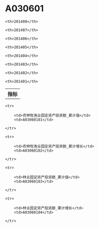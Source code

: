 A030601
======


<table>

<tr>
    <th>指标</th>
    
    <th>201408</th>
    
    <th>201407</th>
    
    <th>201406</th>
    
    <th>201405</th>
    
    <th>201404</th>
    
    <th>201403</th>
    
    <th>201402</th>
    
    <th>201401</th>
    
</tr>



</table>

<table>
    
    <tr>

        <td>农林牧渔业固定资产投资额_累计值</td>
        <td>A03060101</td>

    </tr>
    
    <tr>

        <td>农林牧渔业固定资产投资额_累计增长</td>
        <td>A03060102</td>

    </tr>
    
    <tr>

        <td>林业固定资产投资额_累计值</td>
        <td>A03060103</td>

    </tr>
    
    <tr>

        <td>林业固定资产投资额_累计增长</td>
        <td>A03060104</td>

    </tr>
    
</table>